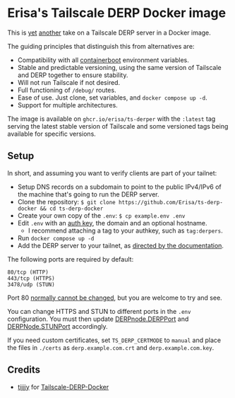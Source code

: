 # Erisa's Tailscale DERP Docker image

This is [yet](https://github.com/tijjjy/Tailscale-DERP-Docker) [another](https://github.com/fredliang44/derper-docker) take on a Tailscale DERP server in a Docker image.

The guiding principles that distinguish this from alternatives are:

- Compatibility with all [containerboot](https://pkg.go.dev/tailscale.com/cmd/containerboot) environment variables.
- Stable and predictable versioning, using the same version of Tailscale and DERP together to ensure stability. 
- Will not run Tailscale if not desired.
- Full functioning of `/debug/` routes.
- Ease of use. Just clone, set variables, and `docker compose up -d`.
- Support for multiple architectures.

The image is available on `ghcr.io/erisa/ts-derper` with the `:latest` tag serving the latest stable version of Tailscale and some versioned tags being available for specific versions.

## Setup

In short, and assuming you want to verify clients are part of your tailnet:

- Setup DNS records on a subdomain to point to the public IPv4/IPv6 of the machine that's going to run the DERP server. 
- Clone the repository: `$ git clone https://github.com/Erisa/ts-derp-docker && cd ts-derp-docker`
- Create your own copy of the `.env`: `$ cp example.env .env`
- Edit `.env` with an [auth key](https://login.tailscale.com/admin/settings/keys), the domain and an optional hostname.
	- I recommend attaching a tag to your authkey, such as `tag:derpers`.
- Run `docker compose up -d`
- Add the DERP server to your tailnet, as [directed by the documentation](https://tailscale.com/kb/1118/custom-derp-servers#step-2-adding-derp-servers-to-your-tailnet).

The following ports are required by default:

```
80/tcp (HTTP)
443/tcp (HTTPS)
3478/udp (STUN)
```

Port 80 [normally cannot be changed](https://tailscale.com/kb/1118/custom-derp-servers#required-ports), but you are welcome to try and see.

You can change HTTPS and STUN to different ports in the `.env` configuration. You must then update [DERPnode.DERPPort](https://pkg.go.dev/tailscale.com/tailcfg#DERPNode.DERPPort) and [DERPNode.STUNPort](https://pkg.go.dev/tailscale.com/tailcfg#DERPNode.STUNPort) accordingly.

If you need custom certificates, set `TS_DERP_CERTMODE` to `manual` and place the files in `./certs` as `derp.example.com.crt` and `derp.example.com.key`.

## Credits

- [tijjjy](https://github.com/tijjjy) for [Tailscale-DERP-Docker](https://github.com/tijjjy/Tailscale-DERP-Docker)
